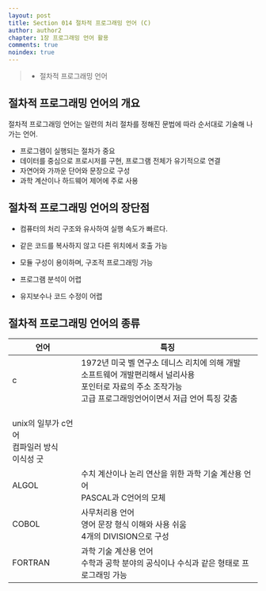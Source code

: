 ```yaml
---
layout: post
title: Section 014 절차적 프로그래밍 언어 (C)
author: author2
chapter: 1장 프로그래밍 언어 활용
comments: true
noindex: true
---
```

>- 절차적 프로그래밍 언어

## 절차적 프로그래밍 언어의 개요

절차적 프로그래밍 언어는 일련의 처리 절차를 정해진 문법에 따라 순서대로 기술해 나가는 언어.

- 프로그램이 실행되는 절차가 중요
- 데이터를 중심으로 프로시저를 구현, 프로그램 전체가 유기적으로 연결
- 자연어와 가까운 단어와 문장으로 구성
- 과학 계산이나 하드웨어 제어에 주로 사용

## 절차적 프로그래밍 언어의 장단점

- 컴퓨터의 처리 구조와 유사하여 실행 속도가 빠르다.
- 같은 코드를 복사하지 않고 다른 위치에서 호출 가능
- 모듈 구성이 용이하며, 구조적 프로그래밍 가능

- 프로그램 분석이 어렵
- 유지보수나 코드 수정이 어렵

## 절차적 프로그래밍 언어의 종류

|언어|특징|
|---|---|
|c|1972년 미국 벨 연구소 데니스 리치에 의해 개발<br>소프트웨어 개발편리해서 널리사용<br>포인터로 자료의 주소 조작가능<br>고급 프로그래밍언어이면서 저급 언어 특징 갖춤
<br>unix의 일부가 c언어<br>컴파일러 방식<br>이식성 굿|
|ALGOL|수치 계산이나 논리 연산을 위한 과학 기술 계산용 언어<br>PASCAL과 C언어의 모체|
|COBOL|사무처리용 언어<br>영어 문장 형식 이해와 사용 쉬움<br>4개의 DIVISION으로 구성|
|FORTRAN|과학 기술 계산용 언어<br>수학과 공학 분야의 공식이나 수식과 같은 형태로 프로그래밍 가능|
